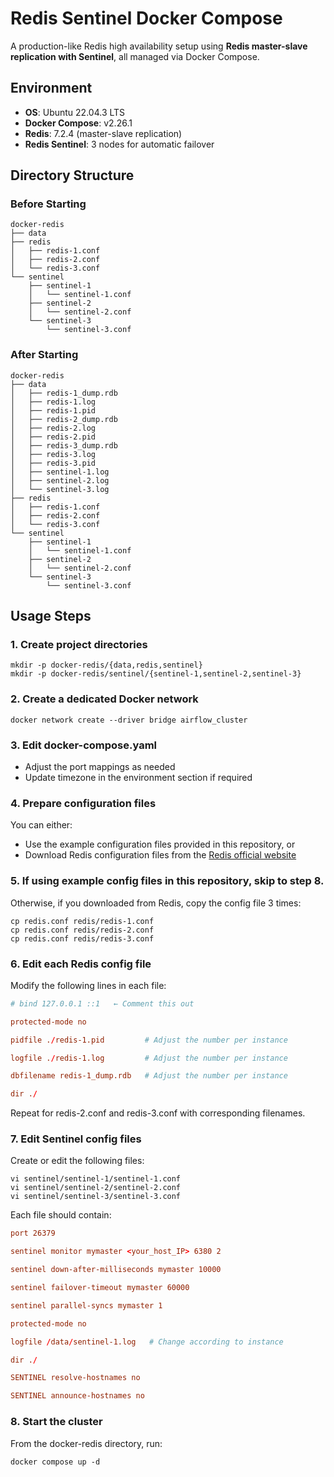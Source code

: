 # Redis Sentinel Docker Compose

A production-like Redis high availability setup using **Redis master-slave replication with Sentinel**, all managed via Docker Compose.

## Environment

- **OS**: Ubuntu 22.04.3 LTS
- **Docker Compose**: v2.26.1
- **Redis**: 7.2.4 (master-slave replication)
- **Redis Sentinel**: 3 nodes for automatic failover


## Directory Structure
### Before Starting
```shell
docker-redis
├── data
├── redis
│   ├── redis-1.conf
│   ├── redis-2.conf
│   └── redis-3.conf
└── sentinel
    ├── sentinel-1
    │   └── sentinel-1.conf
    ├── sentinel-2
    │   └── sentinel-2.conf
    └── sentinel-3
        └── sentinel-3.conf
```

### After Starting
```shell
docker-redis
├── data
│   ├── redis-1_dump.rdb
│   ├── redis-1.log
│   ├── redis-1.pid
│   ├── redis-2_dump.rdb
│   ├── redis-2.log
│   ├── redis-2.pid
│   ├── redis-3_dump.rdb
│   ├── redis-3.log
│   ├── redis-3.pid
│   ├── sentinel-1.log
│   ├── sentinel-2.log
│   └── sentinel-3.log
├── redis
│   ├── redis-1.conf
│   ├── redis-2.conf
│   └── redis-3.conf
└── sentinel
    ├── sentinel-1
    │   └── sentinel-1.conf
    ├── sentinel-2
    │   └── sentinel-2.conf
    └── sentinel-3
        └── sentinel-3.conf
```


## Usage Steps

### 1. Create project directories
```shell
mkdir -p docker-redis/{data,redis,sentinel}
mkdir -p docker-redis/sentinel/{sentinel-1,sentinel-2,sentinel-3}
```

### 2. Create a dedicated Docker network
```shell
docker network create --driver bridge airflow_cluster
```

### 3. Edit docker-compose.yaml
- Adjust the port mappings as needed
- Update timezone in the environment section if required

### 4. Prepare configuration files
You can either:
- Use the example configuration files provided in this repository, or
- Download Redis configuration files from the [Redis official website](https://raw.githubusercontent.com/redis/redis/7.2/redis.conf)

### 5. If using example config files in this repository, skip to step 8.
Otherwise, if you downloaded from Redis, copy the config file 3 times:
```shell
cp redis.conf redis/redis-1.conf
cp redis.conf redis/redis-2.conf
cp redis.conf redis/redis-3.conf
```

### 6. Edit each Redis config file
Modify the following lines in each file:
```toml
# bind 127.0.0.1 ::1   ← Comment this out

protected-mode no

pidfile ./redis-1.pid         # Adjust the number per instance

logfile ./redis-1.log         # Adjust the number per instance

dbfilename redis-1_dump.rdb   # Adjust the number per instance

dir ./
```

Repeat for redis-2.conf and redis-3.conf with corresponding filenames.

### 7. Edit Sentinel config files
Create or edit the following files:
```shell
vi sentinel/sentinel-1/sentinel-1.conf
vi sentinel/sentinel-2/sentinel-2.conf
vi sentinel/sentinel-3/sentinel-3.conf
```

Each file should contain:
```toml
port 26379

sentinel monitor mymaster <your_host_IP> 6380 2

sentinel down-after-milliseconds mymaster 10000

sentinel failover-timeout mymaster 60000

sentinel parallel-syncs mymaster 1

protected-mode no

logfile /data/sentinel-1.log   # Change according to instance

dir ./

SENTINEL resolve-hostnames no

SENTINEL announce-hostnames no
```

### 8. Start the cluster
From the docker-redis directory, run:
```shell
docker compose up -d
```